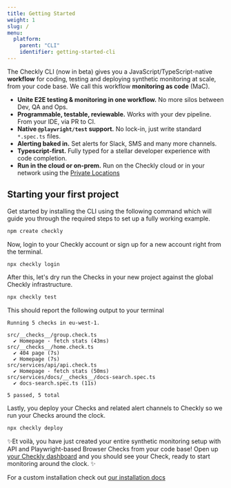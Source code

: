 ```yaml
---
title: Getting Started
weight: 1
slug: /
menu:
  platform:
    parent: "CLI"
    identifier: getting-started-cli
---
```


The Checkly CLI (now in beta) gives you a JavaScript/TypeScript-native **workflow** for coding, testing and deploying synthetic
monitoring at scale, from your code base. We call this workflow **monitoring as code** (MaC).

- **Unite E2E testing & monitoring in one workflow.** No more silos between Dev, QA and Ops.
- **Programmable, testable, reviewable.** Works with your dev pipeline. From your IDE, via PR to CI.
- **Native `@playwright/test` support.** No lock-in, just write standard `*.spec.ts` files.
- **Alerting baked in.** Set alerts for Slack, SMS and many more channels.
- **Typescript-first.** Fully typed for a stellar developer experience with code completion.
- **Run in the cloud or on-prem.** Run on the Checkly cloud or in your network using the [Private Locations](https://www.checklyhq.com/docs/private-locations/)

## Starting your first project

Get started by installing the CLI using the following command which will guide you through the required steps to
set up a fully working example.

```bash
npm create checkly
```

Now, login to your Checkly account or sign up for a new account right from the terminal.

```bash
npx checkly login
```

After this, let's dry run the Checks in your new project against the global Checkly infrastructure.

```bash
npx checkly test
```

This should report the following output to your terminal 

```
Running 5 checks in eu-west-1.

src/__checks__/group.check.ts
  ✔ Homepage - fetch stats (43ms)
src/__checks__/home.check.ts
  ✔ 404 page (7s)
  ✔ Homepage (7s)
src/services/api/api.check.ts
  ✔ Homepage - fetch stats (50ms)
src/services/docs/__checks__/docs-search.spec.ts
  ✔ docs-search.spec.ts (11s)

5 passed, 5 total
```

Lastly, you deploy your Checks and related alert channels to Checkly so we run your Checks around the clock.

```bash
npx checkly deploy
```

✨Et voilà, you have just created your entire synthetic monitoring setup with API and Playwright-based Browser Checks from your code base! Open up [your Checkly dashboard](https://app.checklyhq.com) and you should see your Check, ready to start monitoring
around the clock. ✨


For a custom installation check out [our installation docs](/docs/cli/installation/)
